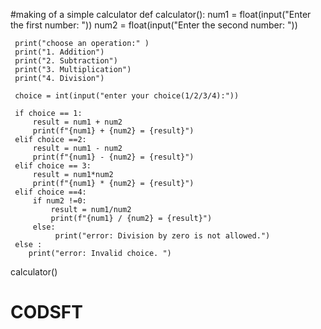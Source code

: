 #making of a simple calculator
def calculator():
     num1 = float(input("Enter the first number: "))
     num2 = float(input("Enter the second number: "))

     print("choose an operation:" )
     print("1. Addition")
     print("2. Subtraction")
     print("3. Multiplication")
     print("4. Division")

     choice = int(input("enter your choice(1/2/3/4):"))

     if choice == 1:
         result = num1 + num2
         print(f"{num1} + {num2} = {result}")
     elif choice ==2:
         result = num1 - num2
         print(f"{num1} - {num2} = {result}")
     elif choice == 3:
         result = num1*num2
         print(f"{num1} * {num2} = {result}")
     elif choice ==4:
         if num2 !=0:
             result = num1/num2
             print(f"{num1} / {num2} = {result}")
         else:
              print("error: Division by zero is not allowed.")
     else :
        print("error: Invalid choice. ")
calculator()
# CODSFT
